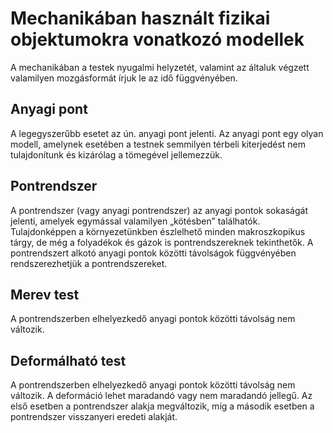 # Mechanikában használt fizikai objektumokra vonatkozó modellek

A mechanikában a testek nyugalmi helyzetét, valamint az általuk végzett valamilyen
mozgásformát írjuk le az idő függvényében.

## Anyagi pont

A legegyszerűbb esetet az ún. anyagi pont jelenti. Az anyagi pont egy olyan modell,
amelynek esetében a testnek semmilyen térbeli kiterjedést nem tulajdonítunk és kizárólag a
tömegével jellemezzük.

## Pontrendszer

A pontrendszer (vagy anyagi pontrendszer) az anyagi pontok sokaságát jelenti, amelyek
egymással valamilyen „kötésben” találhatók. Tulajdonképpen a környezetünkben észlelhető
minden makroszkopikus tárgy, de még a folyadékok és gázok is pontrendszereknek tekinthetők. A
pontrendszert alkotó anyagi pontok közötti távolságok függvényében rendszerezhetjük a
pontrendszereket.

## Merev test

A pontrendszerben elhelyezkedő anyagi pontok közötti távolság nem változik.

## Deformálható test

A pontrendszerben elhelyezkedő anyagi pontok közötti távolság nem változik. A deformáció lehet maradandó vagy nem maradandó jellegű. Az első esetben a pontrendszer alakja megváltozik, míg a második esetben a pontrendszer visszanyeri eredeti alakját.

